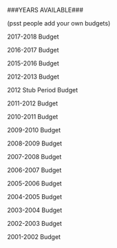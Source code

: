 ###YEARS AVAILABLE###

(psst people add your own budgets)

2017-2018 Budget

2016-2017 Budget

2015-2016 Budget

2012-2013 Budget

2012 Stub Period Budget

2011-2012 Budget

2010-2011 Budget

2009-2010 Budget

2008-2009 Budget

2007-2008 Budget

2006-2007 Budget

2005-2006 Budget

2004-2005 Budget

2003-2004 Budget

2002-2003 Budget

2001-2002 Budget
